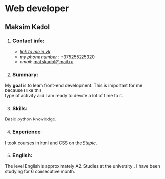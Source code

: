 # Web developer
## Maksim Kadol

1. ### Contact info:

    * [*link to me in vk*](https://vk.com/makskadol)
    * *my phone number* : +375255225320
    * *email*: makskadol@mail.ru

2. ### Summary:

 My **goal** is to learn front-end development. This is important for me because I like this  
 type of activity and I am ready to devote a lot of time to it.

3. ### Skills:

 Basic python knowledge.

4. ###  Experience:

 I took courses in html and CSS on the *Stepic*.

5. ### English:

 The level English is approximately A2. Studies at the university . I have been studying for 6 consecutive month.

